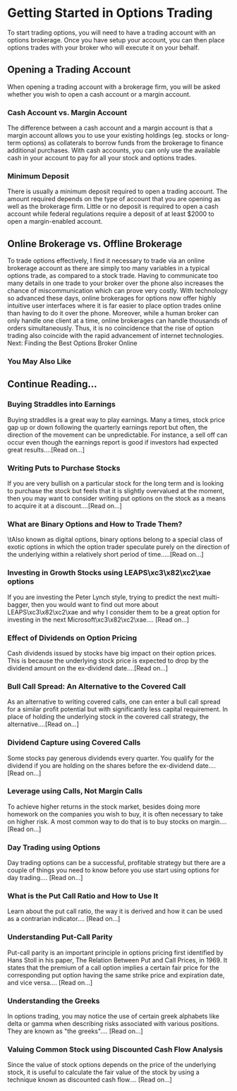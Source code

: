 # Getting Started in Options Trading
To start trading options, you will need to have a trading account with an options brokerage. Once you have setup your account, you can then place options trades with your broker who will execute it on your behalf.

## Opening a Trading Account
When opening a trading account with a brokerage firm, you will be asked whether you wish to open a cash account or a margin account.

### Cash Account vs. Margin Account
The difference between a cash account and a margin account is that a margin account allows you to use your existing holdings (eg. stocks or long-term options) as collaterals to borrow funds from the brokerage to finance additional purchases. With cash accounts, you can only use the available cash in your account to pay for all your stock and options trades.

### Minimum Deposit
There is usually a minimum deposit required to open a trading account. The amount required depends on the type of account that you are opening as well as the brokerage firm. Little or no deposit is required to open a cash account while federal regulations require a deposit of at least $2000 to open a margin-enabled account.

## Online Brokerage vs. Offline Brokerage
To trade options effectively, I find it necessary to trade via an online brokerage account as there are simply too many variables in a typical options trade, as compared to a stock trade. Having to communicate too many details in one trade to your broker over the phone also increases the chance of miscommunication which can prove very costly.
With technology so advanced these days, online brokerages for options now offer highly intuitive user interfaces where it is far easier to place option trades online than having to do it over the phone. Moreover, while a human broker can only handle one client at a time, online brokerages can handle thousands of orders simultaneously. Thus, it is no coincidence that the rise of option trading also coincide with the rapid advancement of internet technologies.
Next: Finding the Best Options Broker Online 

### You May Also Like

## Continue Reading...

### Buying Straddles into Earnings
Buying straddles is a great way to play earnings.        Many a times, stock price gap up or down following the quarterly earnings report        but often, the direction of the movement can be unpredictable. For instance, a sell        off can occur even though the earnings report is good if investors had expected        great results....[Read on...]

### Writing Puts to Purchase Stocks
If you are very bullish on a particular stock for the long term and is looking to        purchase the stock but feels that it is slightly overvalued at the moment, then        you may want to consider writing put options on the        stock as a means to acquire it at a discount....[Read on...]

### What are Binary Options and How to Trade Them?
\tAlso known as digital options, binary options belong to a special class of exotic options in which the option trader speculate purely on the direction of the underlying within a relatively short period of time.....[Read on...]

### Investing in Growth Stocks using LEAPS\xc3\x82\xc2\xae options
If you are investing the Peter Lynch style, trying to predict the next multi-bagger,    then you would want to find out more about LEAPS\xc3\x82\xc2\xae and why I consider them to be a great option for investing in the next Microsoft\xc3\x82\xc2\xae....        [Read on...]

### Effect of Dividends on Option Pricing
Cash dividends issued by stocks have big impact on their option prices. This is    because the underlying stock price is expected to drop by the dividend amount on the ex-dividend date....[Read on...]

### Bull Call Spread: An Alternative to the Covered Call
As an alternative to writing covered calls, one can enter a bull call spread for    a similar profit potential but with significantly less capital requirement. In    place of holding the underlying stock in the covered call strategy, the alternative....[Read on...]

### Dividend Capture using Covered Calls
Some stocks pay generous dividends every quarter. You qualify for the dividend if        you are holding on the shares before the ex-dividend date....[Read on...]

### Leverage using Calls, Not Margin Calls
To achieve higher returns in the stock market, besides doing more homework on the        companies you wish to buy, it is often necessary to        take on higher risk. A most common way to do that is to buy stocks on margin....[Read on...]

### Day Trading using Options
Day trading options can be a successful, profitable strategy but there are a couple of things you need to know before you use start using options for day trading.... [Read on...]

### What is the Put Call Ratio and How to Use It
Learn about the put call ratio, the way it is derived and how it can be used as a contrarian indicator.... [Read on...]

### Understanding Put-Call Parity
Put-call parity is an important principle in options pricing first identified by Hans Stoll in his paper, The Relation Between Put and Call Prices, in 1969. It states that the premium of a call option implies a certain fair price for the corresponding put option having the same strike price and expiration date, and vice versa.... [Read on...]

### Understanding the Greeks
In options trading, you may notice the use of certain greek alphabets like delta        or gamma when describing risks associated with various positions. They are known as "the greeks".... [Read on...]

### Valuing Common Stock using Discounted Cash Flow    Analysis
Since the value of stock options depends on the price of the underlying stock, it        is useful to calculate the fair value of the stock by using a technique known as        discounted cash flow....        [Read on...]
